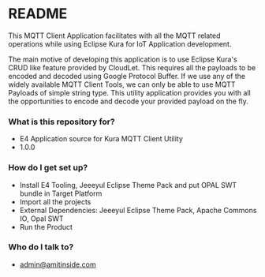 # README #

This MQTT Client Application facilitates with all the MQTT related operations while using Eclipse Kura for IoT Application development.

The main motive of developing this application is to use Eclipse Kura's CRUD like feature provided by CloudLet. This requires all the payloads to be encoded and decoded using Google Protocol Buffer. If we use any of the widely available MQTT Client Tools, we can only be able to use MQTT Payloads of simple string type. This utility application provides you with all the opportunities to encode and decode your provided payload on the fly.

### What is this repository for? ###

* E4 Application source for Kura MQTT Client Utility
* 1.0.0

### How do I get set up? ###

* Install E4 Tooling, Jeeeyul Eclipse Theme Pack and put OPAL SWT bundle in Target Platform 
* Import all the projects
* External Dependencies: Jeeeyul Eclipse Theme Pack, Apache Commons IO, Opal SWT
* Run the Product

### Who do I talk to? ###

* admin@amitinside.com